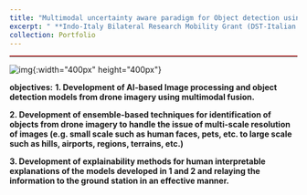 ```yaml
---
title: "Multimodal uncertainty aware paradigm for Object detection using XAI"
excerpt: " **Indo-Italy Bilateral Research Mobility Grant (DST-Italian Ministry of Foreign Affairs)** "
collection: Portfolio
---
```

<hr style="border-top: 1px solid red; margin: 1em 0;">

![img](/ameyjoshi.github.io/images/DST_2.jpg){:width="400px" height="400px"}

**objectives:**
**1. Development of AI-based Image processing and object detection models from drone imagery using multimodal fusion.**

**2. Development of ensemble-based techniques for identification of objects from drone imagery to handle the issue of multi-scale resolution of images
(e.g. small scale such as human faces, pets, etc. to large scale such as hills, airports, regions, terrains, etc.)**

**3. Development of explainability methods for human interpretable explanations of the models developed in 1 and 2 and relaying the information
to the ground station in an effective manner.**


